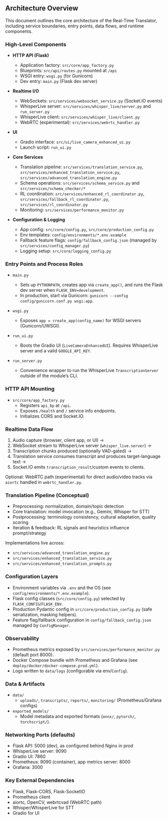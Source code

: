 ## Architecture Overview

This document outlines the core architecture of the Real-Time Translator, including service boundaries, entry points, data flows, and runtime components.

### High-Level Components

- **HTTP API (Flask)**
  - Application factory: `src/core/app_factory.py`
  - Blueprints: `src/api/routes.py` mounted at `/api`
  - WSGI entry: `wsgi.py` (for Gunicorn)
  - Dev entry: `main.py` (Flask dev server)

- **Realtime I/O**
  - WebSockets: `src/services/websocket_service.py` (Socket.IO events)
  - WhisperLive server: `src/services/whisper_live/server.py` and `run_server.py`
  - WhisperLive client: `src/services/whisper_live/client.py`
  - WebRTC (experimental): `src/services/webrtc_handler.py`

- **UI**
  - Gradio interface: `src/ui/live_camera_enhanced_ui.py`
  - Launch script: `run_ui.py`

- **Core Services**
  - Translation pipeline: `src/services/translation_service.py`, `src/services/enhanced_translation_service.py`, `src/services/advanced_translation_engine.py`
  - Schema operations: `src/services/schema_service.py` and `src/services/schema_checker/*`
  - RL coordination: `src/services/enhanced_rl_coordinator.py`, `src/services/fallback_rl_coordinator.py`, `src/services/rl_coordinator.py`
  - Monitoring: `src/services/performance_monitor.py`

- **Configuration & Logging**
  - App config: `src/core/config.py`, `src/core/production_config.py`
  - Env templates: `config/environments/*.env.example`
  - Fallback feature flags: `config/fallback_config.json` (managed by `src/services/config_manager.py`)
  - Logging setup: `src/core/logging_config.py`

### Entry Points and Process Roles

- `main.py`
  - Sets up `PYTHONPATH`, creates app via `create_app()`, and runs the Flask dev server when `FLASK_ENV=development`.
  - In production, start via Gunicorn: `gunicorn --config config/gunicorn.conf.py wsgi:app`.

- `wsgi.py`
  - Exposes `app = create_app(config_name)` for WSGI servers (Gunicorn/UWSGI).

- `run_ui.py`
  - Boots the Gradio UI (`LiveCameraEnhancedUI`). Requires WhisperLive server and a valid `GOOGLE_API_KEY`.

- `run_server.py`
  - Convenience wrapper to run the WhisperLive `TranscriptionServer` outside of the module’s CLI.

### HTTP API Mounting

- `src/core/app_factory.py`
  - Registers `api_bp` at `/api`.
  - Exposes `/health` and `/` service info endpoints.
  - Initializes CORS and Socket.IO.

### Realtime Data Flow

1) Audio capture (browser, client app, or UI) →
2) WebSocket stream to WhisperLive server (`whisper_live.server`) →
3) Transcription chunks produced (optionally VAD-gated) →
4) Translation service consumes transcript and produces target-language text →
5) Socket.IO emits `transcription_result`/custom events to clients.

Optional: WebRTC path (experimental) for direct audio/video tracks via `aiortc` handled in `webrtc_handler.py`.

### Translation Pipeline (Conceptual)

- Preprocessing: normalization, domain/topic detection
- Core translation: model invocation (e.g., Gemini, Whisper for STT)
- Postprocessing: terminology consistency, cultural adaptation, quality scoring
- Iteration & feedback: RL signals and heuristics influence prompt/strategy

Implementations live across:
- `src/services/advanced_translation_engine.py`
- `src/services/enhanced_translation_service.py`
- `src/services/enhanced_translation_prompts.py`

### Configuration Layers

- Environment variables via `.env` and the OS (see `config/environments/*.env.example`).
- Flask config classes (`src/core/config.py`) selected by `FLASK_CONFIG`/`FLASK_ENV`.
- Production Pydantic config in `src/core/production_config.py` (safe serialization, masking helpers).
- Feature flag/fallback configuration in `config/fallback_config.json` managed by `ConfigManager`.

### Observability

- Prometheus metrics exposed by `src/services/performance_monitor.py` (default port 8000).
- Docker Compose bundle with Prometheus and Grafana (see `deploy/docker/docker-compose.prod.yml`).
- Logs written to `data/logs` (configurable via env/`Config`).

### Data & Artifacts

- `data/`
  - `uploads/`, `transcripts/`, `reports/`, `monitoring/` (Prometheus/Grafana configs)
- `exported_models/`
  - Model metadata and exported formats (`onnx/`, `pytorch/`, `torchscript/`).

### Networking Ports (defaults)

- Flask API: 5000 (dev), as configured behind Nginx in prod
- WhisperLive server: 9090
- Gradio UI: 7860
- Prometheus: 9090 (container), app metrics server: 8000
- Grafana: 3000

### Key External Dependencies

- Flask, Flask-CORS, Flask-SocketIO
- Prometheus client
- aiortc, OpenCV, webrtcvad (WebRTC path)
- Whisper/WhisperLive for STT
- Gradio for UI


